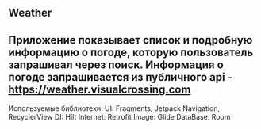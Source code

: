 Weather
---
Приложение показывает список и подробную информацию о погоде, которую пользователь запрашивал через поиск. Информация о погоде запрашивается из публичного api - https://weather.visualcrossing.com
---
Используемые библиотеки:
UI: Fragments, Jetpack Navigation, RecyclerView
DI: Hilt
Internet: Retrofit
Image: Glide
DataBase: Room
